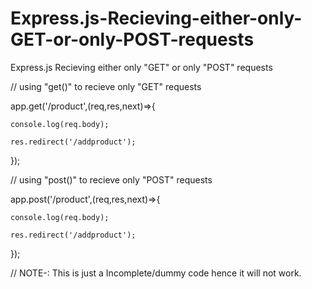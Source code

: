 # Express.js-Recieving-either-only-GET-or-only-POST-requests
Express.js Recieving either only "GET" or only "POST" requests

// using "get()" to recieve only "GET" requests

app.get('/product',(req,res,next)=>{

    console.log(req.body);
    
    res.redirect('/addproduct');
    
});


// using "post()" to recieve only "POST" requests

app.post('/product',(req,res,next)=>{

    console.log(req.body);

    res.redirect('/addproduct');
    
});

// NOTE-: This is just a Incomplete/dummy code hence it will not work. 
